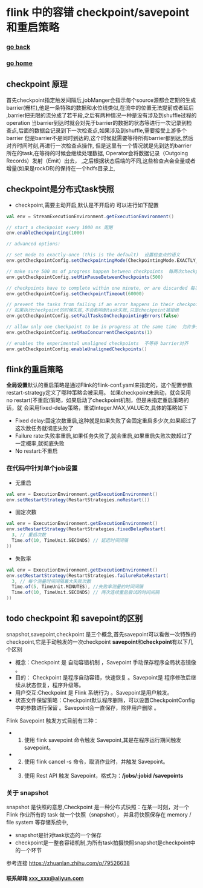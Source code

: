 #  flink 中的容错 checkpoint/savepoint 和重启策略
### [go back](/x2q/flink/flink)      
### [go home](/x2q)       

## checkpoint 原理
   首先checkpoint指定触发间隔后,jobManger会指示每个source源都会定期的生成barrier(栅栏),他是一条特殊的数据和水位线类似,在流中的位置无法提前或者延后
   ,barrier把无限的流分成了若干段,之后有两种情况一种是没有涉及到shuffle过程的operation
   当barrier到达时就会对先于barrier的数据的状态等进行一次记录到检查点,后面的数据会记录到下一次检查点,如果涉及到shuffle,需要接受上游多个barrier
   但是barrier不是同时到达的,这个时候就需要等待所有barrier都到达,然后对齐时间时刻,再进行一次检查点操作,
但是这里有一个情况就是先到达的barrier所在的task,在等待的时候会继续处理数据, Operator会将数据记录（Outgoing Records）发射（Emit）出去，
,之后根据状态后端的不同,这些检查点会全量或者增量(如果是rockDB)的保持在一个hdfs目录上,

## checkpoint是分布式task快照
+ checkpoint,需要主动开启,默认是不开启的
可以进行如下配置
                                               
                                               
```scala
val env = StreamExecutionEnvironment.getExecutionEnvironment()

// start a checkpoint every 1000 ms 周期
env.enableCheckpointing(1000)

// advanced options:

// set mode to exactly-once (this is the default)  设置检查点的语义
env.getCheckpointConfig.setCheckpointingMode(CheckpointingMode.EXACTLY_ONCE)

// make sure 500 ms of progress happen between checkpoints  每两次checkpoint的时间间隔
env.getCheckpointConfig.setMinPauseBetweenCheckpoints(500)

// checkpoints have to complete within one minute, or are discarded 每次执行checkpoint的超时时间
env.getCheckpointConfig.setCheckpointTimeout(60000)

// prevent the tasks from failing if an error happens in their checkpointing, the checkpoint will just be declined.
// 如果执行checkpoint的时候失败,不会影响到task失败,只是checkpoint被拒绝
env.getCheckpointConfig.setFailTasksOnCheckpointingErrors(false)

// allow only one checkpoint to be in progress at the same time  允许多少个checkpoint并行执行
env.getCheckpointConfig.setMaxConcurrentCheckpoints(1)

// enables the experimental unaligned checkpoints  不等待 barrier对齐
env.getCheckpointConfig.enableUnalignedCheckpoints()
```                                               

## flink的重启策略
   **全局设置**默认的重启策略是通过Flink的flink-conf.yaml来指定的，这个配置参数restart-strategy定义了哪种策略会被采用。
如果checkpoint未启动，就会采用no restart(不重启)策略，如果启动了checkpoint机制，但是未指定重启策略的话，就
会采用fixed-delay策略，重试Integer.MAX_VALUE次,具体的策略如下
+ Fixed delay:固定次数重启,这种就是如果失败了会固定重启多少次,如果超过了这次数任务就彻底失败了
+ Failure rate:失败率重启,如果任务失败了,就会重启,如果重启失败次数超过了一定概率,就彻底失败
+ No restart:不重启
### 在代码中针对单个job设置
+ 无重启
```scala
val env = ExecutionEnvironment.getExecutionEnvironment()
env.setRestartStrategy(RestartStrategies.noRestart())
```
+ 固定次数
```scala
val env = ExecutionEnvironment.getExecutionEnvironment()
env.setRestartStrategy(RestartStrategies.fixedDelayRestart(
  3, // 重启次数
  Time.of(10, TimeUnit.SECONDS) // 延迟时间间隔
))
```
+ 失败率
```scala
val env = ExecutionEnvironment.getExecutionEnvironment()
env.setRestartStrategy(RestartStrategies.failureRateRestart(
  3, // 每个测量时间间隔最大失败次数
  Time.of(5, TimeUnit.MINUTES), //失败率测量的时间间隔
  Time.of(10, TimeUnit.SECONDS) // 两次连续重启尝试的时间间隔
))
```


## todo  checkpoint 和 savepoint的区别

  snapshot,savepoint,checkpoint 是三个概念,首先savepoint可以看做一次特殊的checkpoint,它是手动触发的一次checkpoint
**savepoint**和**checkpoint**有以下几个区别
+ 概念：Checkpoint 是 自动容错机制 ，Savepoint 手动保存程序全局状态镜像 。
+ 目的： Checkpoint 是程序自动容错，快速恢复 。Savepoint是 程序修改后继续从状态恢复，程序升级等。
+ 用户交互:Checkpoint 是 Flink 系统行为 。Savepoint是用户触发。
+ 状态文件保留策略：Checkpoint默认程序删除，可以设置CheckpointConfig中的参数进行保留 。Savepoint会一直保存，除非用户删除 。

Flink Savepoint 触发方式目前有三种：

+ 1. 使用 flink savepoint 命令触发 Savepoint,其是在程序运行期间触发 savepoint。
+ 2. 使用 flink cancel -s 命令，取消作业时，并触发 Savepoint。
+ 3. 使用 Rest API 触发 Savepoint，格式为：**/jobs/:jobid /savepoints**

### 关于 snapshot
snapshot 是快照的意思,Checkpoint 是一种分布式快照：在某一时刻，对一个 Flink 作业所有的 task 做一个快照（snapshot），
并且将快照保存在 memory / file system 等存储系统中,
+ snapshot是针对task状态的一个保存
+ checkpoint是一整套容错机制,为所有task拍摄快照snapshot是checkpoint中的一个环节

参考连接 https://zhuanlan.zhihu.com/p/79526638
#### 联系邮箱 xxx_xxx@aliyun.com